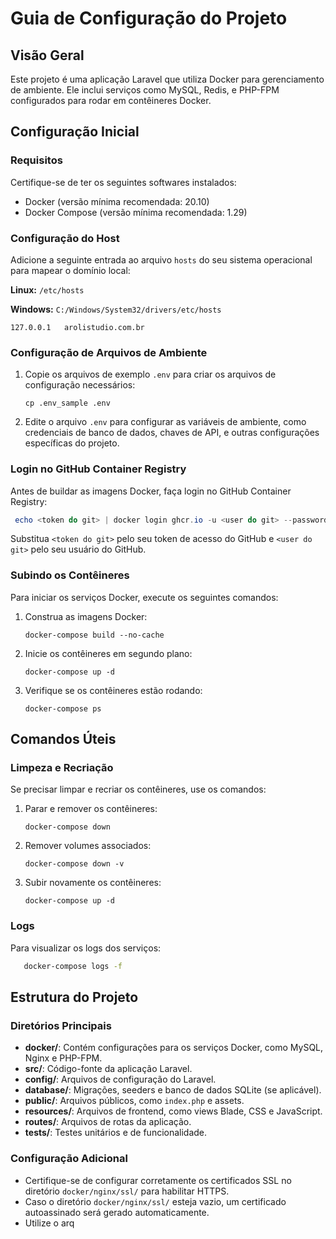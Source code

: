 # Guia de Configuração do Projeto

## Visão Geral
Este projeto é uma aplicação Laravel que utiliza Docker para gerenciamento de ambiente. Ele inclui serviços como MySQL, Redis, e PHP-FPM configurados para rodar em contêineres Docker.

## Configuração Inicial

### Requisitos
Certifique-se de ter os seguintes softwares instalados:
- Docker (versão mínima recomendada: 20.10)
- Docker Compose (versão mínima recomendada: 1.29)

### Configuração do Host
Adicione a seguinte entrada ao arquivo `hosts` do seu sistema operacional para mapear o domínio local:

**Linux:** `/etc/hosts`

**Windows:** `C:/Windows/System32/drivers/etc/hosts`

```
127.0.0.1   arolistudio.com.br
```

### Configuração de Arquivos de Ambiente
1. Copie os arquivos de exemplo `.env` para criar os arquivos de configuração necessários:
   ```
   cp .env_sample .env
   ```
2. Edite o arquivo `.env` para configurar as variáveis de ambiente, como credenciais de banco de dados, chaves de API, e outras configurações específicas do projeto.

### Login no GitHub Container Registry
Antes de buildar as imagens Docker, faça login no GitHub Container Registry:
```powershell
 echo <token do git> | docker login ghcr.io -u <user do git> --password-stdin
```
Substitua `<token do git>` pelo seu token de acesso do GitHub e `<user do git>` pelo seu usuário do GitHub.

### Subindo os Contêineres
Para iniciar os serviços Docker, execute os seguintes comandos:

1. Construa as imagens Docker:
   ```
   docker-compose build --no-cache
   ```
2. Inicie os contêineres em segundo plano:
   ```
   docker-compose up -d
   ```
3. Verifique se os contêineres estão rodando:
   ```
   docker-compose ps
   ```

## Comandos Úteis

### Limpeza e Recriação
Se precisar limpar e recriar os contêineres, use os comandos:

1. Parar e remover os contêineres:
   ```
   docker-compose down
   ```
2. Remover volumes associados:
   ```
   docker-compose down -v
   ```
3. Subir novamente os contêineres:
   ```
   docker-compose up -d
   ```

### Logs
Para visualizar os logs dos serviços:
```bash
   docker-compose logs -f
```

## Estrutura do Projeto

### Diretórios Principais
- **docker/**: Contém configurações para os serviços Docker, como MySQL, Nginx e PHP-FPM.
- **src/**: Código-fonte da aplicação Laravel.
- **config/**: Arquivos de configuração do Laravel.
- **database/**: Migrações, seeders e banco de dados SQLite (se aplicável).
- **public/**: Arquivos públicos, como `index.php` e assets.
- **resources/**: Arquivos de frontend, como views Blade, CSS e JavaScript.
- **routes/**: Arquivos de rotas da aplicação.
- **tests/**: Testes unitários e de funcionalidade.

### Configuração Adicional
- Certifique-se de configurar corretamente os certificados SSL no diretório `docker/nginx/ssl/` para habilitar HTTPS.
- Caso o diretório `docker/nginx/ssl/` esteja vazio, um certificado autoassinado será gerado automaticamente.
- Utilize o arq